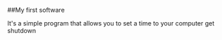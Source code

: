 ##My first software

It's a simple program that allows you to set a time to your computer get shutdown
